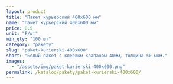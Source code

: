 ```yaml
---
layout: product
title: "Пакет курьерский 400x600 мм"
name: "Пакет курьерский 400x600 мм"
price: 8.5
unit: "₽/шт"
min_qty: "100 шт"
category: "pakety"
slug: "paket-kurierski-400x600"
short: "Белый пакет с клеевым клапаном 40мм, толщина 50 мкм."
images:
  - "/assets/img/paket-kurierski-400x600.png"
permalink: /katalog/pakety/paket-kurierski-400x600/
---
```

